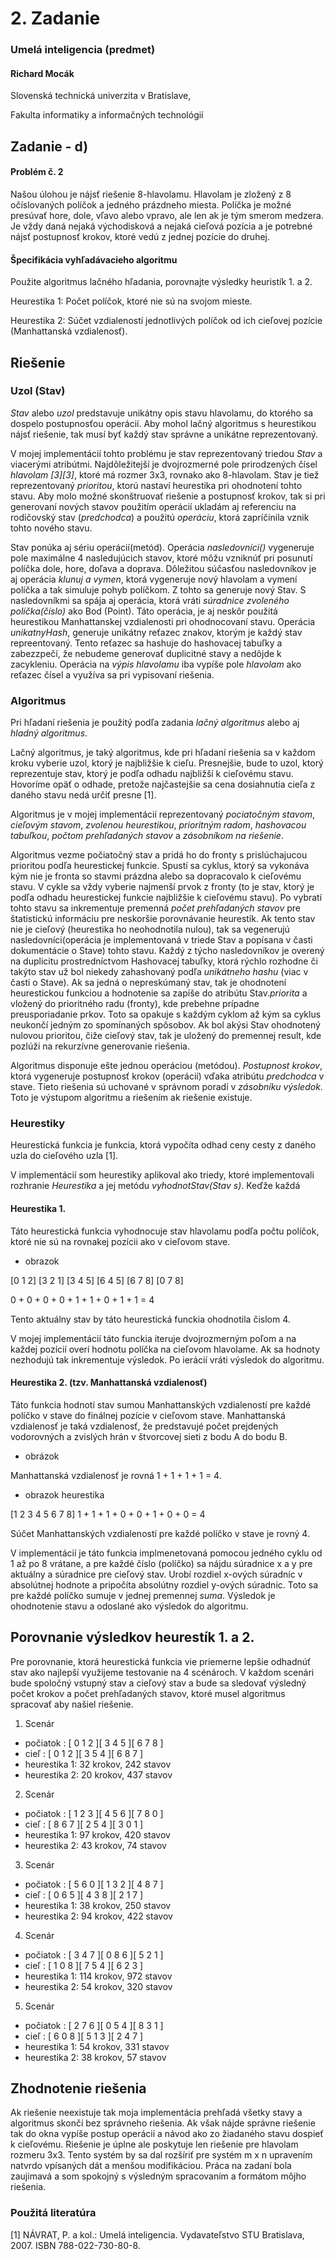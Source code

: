 # 2. Zadanie 
### Umelá inteligencia (predmet)
#### Richard Mocák

Slovenská technická univerzita v Bratislave,

Fakulta informatiky a informačných technológií


## Zadanie - d)

#### Problém č. 2
Našou úlohou je nájsť riešenie 8-hlavolamu. Hlavolam je zložený z 8 očíslovaných políčok a jedného prázdneho miesta. Políčka je možné presúvať hore, dole, vľavo alebo vpravo, ale len ak je tým smerom medzera. Je vždy daná nejaká východisková a nejaká cieľová pozícia a je potrebné nájsť postupnosť krokov, ktoré vedú z jednej pozície do druhej.

#### Špecifikácia vyhľadávacieho algoritmu
Použite algoritmus lačného hľadania, porovnajte výsledky heuristík 1. a 2.

Heurestika 1: Počet políčok, ktoré nie sú na svojom mieste.

Heurestika 2: Súčet vzdialeností jednotlivých políčok od ich cieľovej pozície (Manhattanská vzdialenosť).



## Riešenie

### Uzol (Stav)
*Stav* alebo *uzol* predstavuje unikátny opis stavu hlavolamu, do ktorého sa dospelo postupnosťou operácií. Aby mohol lačný algoritmus s heurestikou nájsť riešenie, tak musí byť každý stav správne a unikátne reprezentovaný. 

V mojej implementácií tohto problému je stav reprezentovaný triedou *Stav* a viacerými atribútmi. Najdôležitejší je dvojrozmerné pole prirodzených čísel *hlavolam [3][3]*, ktoré má rozmer 3x3, rovnako ako 8-hlavolam. Stav je tiež reprezentovaný *prioritou*, ktorú nastaví heurestika pri ohodnotení tohto stavu. Aby molo možné skonštruovať riešenie a postupnosť krokov, tak si pri generovaní nových stavov použitím operácií ukladám aj referenciu na rodičovský stav (*predchodca*) a použitú *operáciu*, ktorá zapríčinila vznik tohto nového stavu.

Stav ponúka aj sériu operácií(metód).
Operácia *nasledovníci()* vygeneruje pole maximálne 4 nasledujúcich stavov, ktoré môžu vzniknúť pri posunutí políčka dole, hore, doľava a doprava. Dôležitou súčasťou nasledovníkov je aj operácia *klunuj a vymen*, ktorá vygeneruje nový hlavolam a vymení políčka a tak simuluje pohyb políčkom. Z tohto sa generuje nový Stav. S nasledovníkmi sa spája aj operácia, ktorá vráti *súradnice zvoleného políčka(číslo)* ako Bod (Point). Táto operácia, je aj neskôr použitá heurestikou Manhattanskej vzdialenosti pri ohodnocovaní stavu. Operácia *unikatnyHash*, generuje unikátny reťazec znakov, ktorým je každý stav repreentovaný. Tento reťazec sa hashuje do hashovacej tabuľky a zabezzpečí, že nebudeme generovať duplicitné stavy a nedôjde k zacykleniu. Operácia na *výpis hlavolamu* iba vypíše pole *hlavolam* ako reťazec čísel a využíva sa pri vypisovaní riešenia.


### Algoritmus

Pri hľadaní riešenia je použitý podľa zadania *lačný algoritmus* alebo aj *hladný algoritmus*. 

Lačný algoritmus, je taký algoritmus, kde pri hľadaní riešenia sa v každom kroku vyberie uzol, ktorý je najbližšie k cieľu. Presnejšie, bude to uzol, ktorý reprezentuje stav, ktorý je podľa odhadu najbližší k cieľovému stavu. Hovoríme opäť o odhade, pretože najčastejšie sa cena dosiahnutia cieľa z daného stavu nedá určiť presne [1]. 

Algoritmus je v mojej implementácií reprezentovaný *pociatočným stavom*, *cieľovým stavom*, *zvolenou heurestikou*, *prioritným radom*, *hashovacou tabuľkou*, *počtom prehľadaných stavov* a *zásobníkom na riešenie*.

Algoritmus vezme počiatočný stav a pridá ho do fronty s prislúchajucou prioritou podľa heurestickej funkcie. Spustí sa cyklus, ktorý sa vykonáva kým nie je fronta so stavmi  prázdna alebo sa dopracovalo k cieľovému stavu. V cykle sa vždy vyberie najmenší prvok z fronty (to je stav, ktorý je podľa odhadu heurestickej funkcie najbližšie k cieľovému stavu). Po vybratí tohto stavu sa inkrementuje premenná *počet prehľadaných stavov* pre štatistickú informáciu pre neskoršie porovnávanie heurestík. Ak tento stav nie je cieľový (heurestika ho neohodnotila nulou), tak sa vegenerujú nasledovníci(operácia je implementovaná v triede Stav a popísana v časti dokumentácie o Stave) tohto stavu. Každý z týcho nasledovníkov je overený na duplicitu prostredníctvom Hashovacej tabuľky, ktorá rýchlo rozhodne či takýto stav už bol niekedy zahashovaný podľa *unikátneho hashu* (viac v časti o Stave). Ak sa jedná o nepreskúmaný stav, tak je ohodnotení heurestickou funkciou a hodnotenie sa zapíše do atribútu Stav.*priorita* a vložený do prioritného radu (fronty), kde prebehne prípadne preusporiadanie prkov. Toto sa opakuje s každým cyklom až kým sa cyklus neukončí jedným zo spomínaných spôsobov. Ak bol akýsi Stav ohodnotený nulovou prioritou, čiže cieľový stav, tak je uložený do premennej result, kde pozlúži na rekurzívne generovanie riešenia. 

Algoritmus disponuje ešte jednou operáciou (metódou). *Postupnost krokov*, ktorá vygeneruje postupnosť krokov (operácií) vďaka atribútu *predchodca* v stave. Tieto riešenia sú uchované v správnom poradí v *zásobníku výsledok*. Toto je výstupom algoritmu a riešením ak riešenie existuje.  
 

### Heurestiky 
Heurestická funkcia  je funkcia, ktorá vypočíta odhad ceny cesty z daného uzla do cieľového uzla [1].

V implementácií som heurestiky aplikoval ako triedy, ktoré implementovali rozhranie *Heurestika* a jej metódu *vyhodnotStav(Stav s)*. Keďže každá 

#### Heurestika 1.
Táto heurestická funkcia vyhodnocuje stav hlavolamu podľa  počtu políčok, ktoré nie sú na rovnakej pozícii ako v cieľovom stave. 
 
 - obrazok
 
 [0 1 2]    [3 2 1]
 [3 4 5]    [6 4 5]
 [6 7 8]    [0 7 8]
 
 
 0 + 0 + 0 + 0 + 1 + 1 + 0 + 1 + 1 = 4
 
 Tento aktuálny stav by táto heurestická funckia ohodnotila čislom 4.  
 
 V mojej implementácií táto funckia iteruje dvojrozmerným poľom a na každej pozícií overí hodnotu políčka na cieľovom hlavolame. Ak sa hodnoty nezhodujú tak inkrementuje výsledok. Po ierácií vráti výsledok do algoritmu.
 
 #### Heurestika 2. (tzv. Manhattanská vzdialenosť)
 Táto funkcia hodnotí stav sumou Manhattanských vzdialeností pre každé políčko v stave do finálnej pozície v cieľovom stave. Manhattanská vzdialenosť je taká vzdialenosť, že predstavujé počet prejdených vodorovných a zvislých hrán v štvorcovej sieti z bodu A do bodu B. 
 
 - obrázok 
 
 Manhattanská vzdialenosť je rovná 1 + 1 + 1 + 1 = 4.
 
 - obrazok heurestika
 
 [1   2   3   4   5   6   7   8]
  1 + 1 + 1 + 0 + 0 + 1 + 0 + 0 = 4
  
 Súčet Manhattanských vzdialeností pre každé políčko v stave je rovný 4.
 
 V implementácií je táto funkcia implmenetovaná pomocou jedného cyklu od 1 až po 8 vrátane, a pre každé číslo (políčko) sa nájdu súradnice x a y pre aktuálny a súradnice pre cieľový stav. Urobí rozdiel x-ových súradníc v absolútnej hodnote a pripočíta absolútny rozdiel y-ových súradnic. Toto sa pre každé políčko sumuje v jednej premennej *suma*. Výsledok je ohodnotenie stavu a odoslané ako výsledok do algoritmu.
 

## Porovnanie výsledkov heurestík 1. a 2. 

Pre porovnanie, ktorá heurestická funkcia vie priemerne lepšie odhadnúť stav ako najlepší využijeme testovanie na 4 scénároch. V každom scenári bude spoločný vstupný stav a cieľový stav a bude sa sledovať výsledný počet krokov a počet prehľadaných stavov, ktoré musel algoritmus spracovať aby našiel riešenie. 

1. Scenár 
- počiatok :  [ 0 1 2 ][ 3 4 5 ][ 6 7 8 ]          
- cieľ :      [ 0 1 2 ][ 3 5 4 ][ 6 8 7 ]
- heurestika 1: 32 krokov, 242 stavov
- heurestika 2: 20 krokov, 437 stavov


2. Scenár 
- počiatok :  [ 1 2 3 ][ 4 5 6 ][ 7 8 0 ]          
- cieľ :      [ 8 6 7 ][ 2 5 4 ][ 3 0 1 ]
- heurestika 1: 97 krokov, 420 stavov
- heurestika 2: 43 krokov, 74 stavov   
    

3. Scenár 
- počiatok :  [ 5 6 0 ][ 1 3 2 ][ 4 8 7 ]          
- cieľ :      [ 0 6 5 ][ 4 3 8 ][ 2 1 7 ]
- heurestika 1: 38 krokov, 250 stavov
- heurestika 2: 94 krokov, 422 stavov


4. Scenár 
- počiatok :  [ 3 4 7 ][ 0 8 6 ][ 5 2 1 ]          
- cieľ :      [ 1 0 8 ][ 7 5 4 ][ 6 2 3 ]
- heurestika 1: 114 krokov, 972 stavov
- heurestika 2: 54 krokov, 320 stavov
    
    
5. Scenár 
- počiatok :  [ 2 7 6 ][ 0 5 4 ][ 8 3 1 ]          
- cieľ :      [ 6 0 8 ][ 5 1 3 ][ 2 4 7 ]
- heurestika 1: 54 krokov, 331 stavov
- heurestika 2: 38 krokov, 57 stavov


## Zhodnotenie riešenia
Ak riešenie neexistuje tak moja implementácia prehľadá všetky stavy a algoritmus skončí bez správneho riešenia. Ak však nájde správne riešenie tak do okna vypíše postup operácií a návod ako zo žiadaného stavu dospieť k cieľovému. Riešenie je úplne ale poskytuje len riešenie pre hlavolam rozmeru 3x3. Tento systém by sa dal rozšíriť pre systém m x n upravením natvrdo vpísaných dát a menšou modifikáciou. Práca na zadaní bola zaujimavá a som spokojný s výsledným spracovaním a formátom môjho riešenia.


### Použitá literatúra
[1] NÁVRAT, P. a kol.: Umelá inteligencia. Vydavateľstvo STU Bratislava, 2007. ISBN 788-022-730-80-8.




